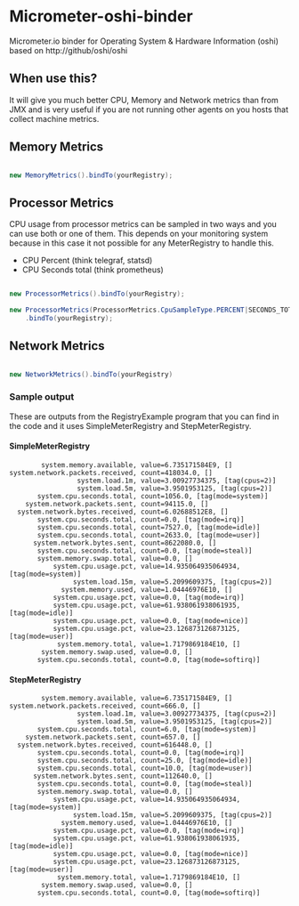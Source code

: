 # Micrometer-oshi-binder

Micrometer.io binder for Operating System & Hardware Information (oshi)
based on http://github/oshi/oshi

## When use this?

It will give you much better CPU, Memory and Network metrics than from JMX and
is very useful if you are not running other agents on you hosts that collect
machine metrics.

## Memory Metrics

```java

new MemoryMetrics().bindTo(yourRegistry);

```



## Processor Metrics

CPU usage from processor metrics can be sampled in two ways and you can use both or one of them.
This depends on your monitoring system because in this case it not possible for any MeterRegistry to handle
this.

* CPU Percent (think telegraf, statsd)
* CPU Seconds total (think prometheus)


```java

new ProcessorMetrics().bindTo(yourRegistry);

new ProcessorMetrics(ProcessorMetrics.CpuSampleType.PERCENT|SECONDS_TOTAL[ALL)
    .bindTo(yourRegistry);

```

## Network Metrics

```java

new NetworkMetrics().bindTo(yourRegistry)

```


### Sample output

These are outputs from the RegistryExample program that you can find in the code and
it uses SimpleMeterRegistry and StepMeterRegistry.

#### SimpleMeterRegistry



```
        system.memory.available, value=6.735171584E9, []
system.network.packets.received, count=418034.0, []
                 system.load.1m, value=3.00927734375, [tag(cpus=2)]
                 system.load.5m, value=3.9501953125, [tag(cpus=2)]
       system.cpu.seconds.total, count=1056.0, [tag(mode=system)]
    system.network.packets.sent, count=94115.0, []
  system.network.bytes.received, count=6.02688512E8, []
       system.cpu.seconds.total, count=0.0, [tag(mode=irq)]
       system.cpu.seconds.total, count=7527.0, [tag(mode=idle)]
       system.cpu.seconds.total, count=2633.0, [tag(mode=user)]
      system.network.bytes.sent, count=8622080.0, []
       system.cpu.seconds.total, count=0.0, [tag(mode=steal)]
       system.memory.swap.total, value=0.0, []
           system.cpu.usage.pct, value=14.935064935064934, [tag(mode=system)]
                system.load.15m, value=5.2099609375, [tag(cpus=2)]
             system.memory.used, value=1.04446976E10, []
           system.cpu.usage.pct, value=0.0, [tag(mode=irq)]
           system.cpu.usage.pct, value=61.938061938061935, [tag(mode=idle)]
           system.cpu.usage.pct, value=0.0, [tag(mode=nice)]
           system.cpu.usage.pct, value=23.126873126873125, [tag(mode=user)]
            system.memory.total, value=1.7179869184E10, []
        system.memory.swap.used, value=0.0, []
       system.cpu.seconds.total, count=0.0, [tag(mode=softirq)]

```


#### StepMeterRegistry

```
        system.memory.available, value=6.735171584E9, []
system.network.packets.received, count=666.0, []
                 system.load.1m, value=3.00927734375, [tag(cpus=2)]
                 system.load.5m, value=3.9501953125, [tag(cpus=2)]
       system.cpu.seconds.total, count=6.0, [tag(mode=system)]
    system.network.packets.sent, count=657.0, []
  system.network.bytes.received, count=616448.0, []
       system.cpu.seconds.total, count=0.0, [tag(mode=irq)]
       system.cpu.seconds.total, count=25.0, [tag(mode=idle)]
       system.cpu.seconds.total, count=10.0, [tag(mode=user)]
      system.network.bytes.sent, count=112640.0, []
       system.cpu.seconds.total, count=0.0, [tag(mode=steal)]
       system.memory.swap.total, value=0.0, []
           system.cpu.usage.pct, value=14.935064935064934, [tag(mode=system)]
                system.load.15m, value=5.2099609375, [tag(cpus=2)]
             system.memory.used, value=1.04446976E10, []
           system.cpu.usage.pct, value=0.0, [tag(mode=irq)]
           system.cpu.usage.pct, value=61.938061938061935, [tag(mode=idle)]
           system.cpu.usage.pct, value=0.0, [tag(mode=nice)]
           system.cpu.usage.pct, value=23.126873126873125, [tag(mode=user)]
            system.memory.total, value=1.7179869184E10, []
        system.memory.swap.used, value=0.0, []
       system.cpu.seconds.total, count=0.0, [tag(mode=softirq)]
```
